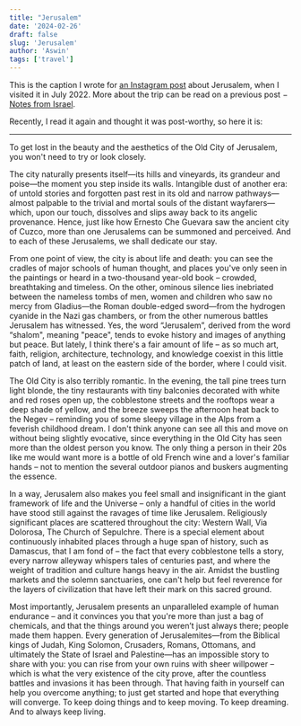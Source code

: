 ```yaml
---
title: "Jerusalem"
date: '2024-02-26'
draft: false
slug: 'Jerusalem'
author: 'Aswin'
tags: ['travel']
---
```

This is the caption I wrote for [an Instagram post](https://www.instagram.com/p/CgZevibs7j-/) about Jerusalem, when I visited it in July 2022. More about the trip can be read on a previous post − [Notes from Israel](notes-from-israel).

Recently, I read it again and thought it was post-worthy, so here it is:

---

To get lost in the beauty and the aesthetics of the Old City of Jerusalem, you won't need to try or look closely.


The city naturally presents itself—its hills and vineyards, its grandeur and poise—the moment you step inside its walls. Intangible dust of another era: of untold stories and forgotten past rest in its old and narrow pathways—almost palpable to the trivial and mortal souls of the distant wayfarers—which, upon our touch, dissolves and slips away back to its angelic provenance. Hence, just like how Ernesto Che Guevara saw the ancient city of Cuzco, more than one Jerusalems can be summoned and perceived. And to each of these Jerusalems, we shall dedicate our stay.


From one point of view, the city is about life and death: you can see the cradles of major schools of human thought, and places you've only seen in the paintings or heard in a two-thousand year-old book – crowded, breathtaking and timeless. On the other, ominous silence lies inebriated between the nameless tombs of men, women and children who saw no mercy from Gladius—the Roman double-edged sword—from the hydrogen cyanide in the Nazi gas chambers, or from the other numerous battles Jerusalem has witnessed. Yes, the word “Jerusalem”, derived from the word “shalom", meaning "peace", tends to evoke history and images of anything but peace. But lately, I think there's a fair amount of life – as so much art, faith, religion, architecture, technology, and knowledge coexist in this little patch of land, at least on the eastern side of the border, where I could visit.


The Old City is also terribly romantic. In the evening, the tall pine trees turn light blonde, the tiny restaurants with tiny balconies decorated with white and red roses open up, the cobblestone streets and the rooftops wear a deep shade of yellow, and the breeze sweeps the afternoon heat back to the Negev – reminding you of some sleepy village in the Alps from a feverish childhood dream. I don't think anyone can see all this and move on without being slightly evocative, since everything in the Old City has seen more than the oldest person you know. The only thing a person in their 20s like me would want more is a bottle of old French wine and a lover's familiar hands – not to mention the several outdoor pianos and buskers augmenting the essence.


In a way, Jerusalem also makes you feel small and insignificant in the giant framework of life and the Universe – only a handful of cities in the world have stood still against the ravages of time like Jerusalem. Religiously significant places are scattered throughout the city: Western Wall, Via Dolorosa, The Church of Sepulchre. There is a special element about continuously inhabited places through a huge span of history, such as Damascus, that I am fond of – the fact that every cobblestone tells a story, every narrow alleyway whispers tales of centuries past, and where the weight of tradition and culture hangs heavy in the air. Amidst the bustling markets and the solemn sanctuaries, one can't help but feel reverence for the layers of civilization that have left their mark on this sacred ground.


Most importantly, Jerusalem presents an unparalleled example of human endurance – and it convinces you that you're more than just a bag of chemicals, and that the things around you weren’t just always there; people made them happen. Every generation of Jerusalemites—from the Biblical kings of Judah, King Solomon, Crusaders, Romans, Ottomans, and ultimately the State of Israel and Palestine—has an impossible story to share with you: you can rise from your own ruins with sheer willpower – which is what the very existence of the city prove, after the countless battles and invasions it has been through. That having faith in yourself can help you overcome anything; to just get started and hope that everything will converge. To keep doing things and to keep moving. To keep dreaming. And to always keep living.
